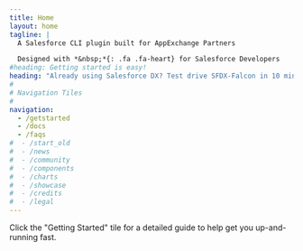 ```yaml
---
title: Home
layout: home
tagline: |
  A Salesforce CLI plugin built for AppExchange Partners  

  Designed with *&nbsp;*{: .fa .fa-heart} for Salesforce Developers
#heading: Getting started is easy!
heading: "Already using Salesforce DX? Test drive SFDX-Falcon in 10 minutes or less!"
#
# Navigation Tiles
#
navigation:
  - /getstarted
  - /docs
  - /faqs
#  - /start_old
#  - /news
#  - /community
#  - /components
#  - /charts
#  - /showcase
#  - /credits
#  - /legal
---
```


Click the "Getting Started" tile for a detailed guide to help get you up-and-running fast.